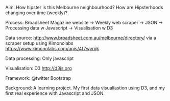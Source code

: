 Aim: How hipster is this Melbourne neighbourhood? How are Hipsterhoods changing over time (weekly)?

Process: Broadsheet Magazine website -> Weekly web scraper -> JSON -> Processing data w Javascript -> Visualisation w D3

Data source: http://www.broadsheet.com.au/melbourne/directory/ via a scraper setup using Kimonolabs https://www.kimonolabs.com/apis/4f7wyrqk

Data processing: Only javascript

Visualisation: D3 http://d3js.org

Framework: @twitter Bootstrap

Background: A learning project. My first data visualiastion using D3, and my first real experience with Javascript and JSON.
